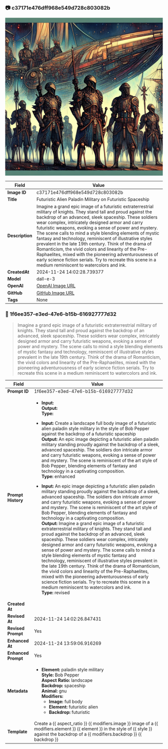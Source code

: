 

### 📷 c37171e476dff968e549d728c803082b 


![data.id](./c37171e476dff968e549d728c803082b.jpg)


| Field          | Value                                                                                                                     |
|----------------|---------------------------------------------------------------------------------------------------------------------------|
| **Image ID**             | c37171e476dff968e549d728c803082b                                                                                                             |
| **Title**           | Futuristic Alien Paladin Military on Futuristic Spaceship                                                                                                       |
| **Description**           | Imagine a grand epic image of a futuristic extraterrestrial military of knights. They stand tall and proud against the backdrop of an advanced, sleek spaceship. These soldiers wear complex, intricately designed armor and carry futuristic weapons, evoking a sense of power and mystery. The scene calls to mind a style blending elements of mystic fantasy and technology, reminiscent of illustrative styles prevalent in the late 19th century. Think of the drama of Romanticism, the vivid colors and linearity of the Pre-Raphaelites, mixed with the pioneering adventurousness of early science fiction serials. Try to recreate this scene in a medium reminiscent to watercolors and ink.                                                                                                       |
| **CreatedAt**        | 2024-11-24 14:02:28.739377                                                                                                        |
| **Model**        | dall-e-3                                                                                                        |
| **OpenAI**         | [OpenAI Image URL](https://oaidalleapiprodscus.blob.core.windows.net/private/org-TZj0gKpq3CiXdXNznVOkBYav/user-t5KW5S6yYiCS0u4yDWasqnEP/img-ZtXeAweNmEzRjvzLKgpk2SxT.png?st=2024-11-24T13%3A02%3A22Z&se=2024-11-24T15%3A02%3A22Z&sp=r&sv=2024-08-04&sr=b&rscd=inline&rsct=image/png&skoid=d505667d-d6c1-4a0a-bac7-5c84a87759f8&sktid=a48cca56-e6da-484e-a814-9c849652bcb3&skt=2024-11-24T01%3A08%3A13Z&ske=2024-11-25T01%3A08%3A13Z&sks=b&skv=2024-08-04&sig=8f0ZZelQQZ%2BM8Pbj0SgaXnc%2BEL2eggzNtmeYy0Qdf2s%3D)                                                                                |
| **GitHub**         | [GitHub Image URL](https://github.com/Caneta-Silva/cyber-tomorrow/blob/main/images/c37171e476dff968e549d728c803082b/c37171e476dff968e549d728c803082b.jpg)                                                                                |
| **Tags**       | None                                                                                                                   |

### 📜 1f6ee357-e3ed-47e6-b15b-616927777d32

> Imagine a grand epic image of a futuristic extraterrestrial military of knights. They stand tall and proud against the backdrop of an advanced, sleek spaceship. These soldiers wear complex, intricately designed armor and carry futuristic weapons, evoking a sense of power and mystery. The scene calls to mind a style blending elements of mystic fantasy and technology, reminiscent of illustrative styles prevalent in the late 19th century. Think of the drama of Romanticism, the vivid colors and linearity of the Pre-Raphaelites, mixed with the pioneering adventurousness of early science fiction serials. Try to recreate this scene in a medium reminiscent to watercolors and ink.

| Field          | Value                                                                                                                                                                      |
|----------------|----------------------------------------------------------------------------------------------------------------------------------------------------------------------------|
| **Prompt ID**  | 1f6ee357-e3ed-47e6-b15b-616927777d32                                                                                                                                                            |
| **Prompt History** | <ul><li>**Input:**  <br> **Output:**  <br> **Type:** </li></ul><ul><li>**Input:** Create a landscape full body image of a futuristic alien paladin style military in the style of Bob Pepper against the backdrop of a futuristic spaceship <br> **Output:** An epic image depicting a futuristic alien paladin military standing proudly against the backdrop of a sleek, advanced spaceship. The soldiers don intricate armor and carry futuristic weapons, evoking a sense of power and mystery. The scene is reminiscent of the art style of Bob Pepper, blending elements of fantasy and technology in a captivating composition. <br> **Type:** enhanced</li></ul><ul><li>**Input:** An epic image depicting a futuristic alien paladin military standing proudly against the backdrop of a sleek, advanced spaceship. The soldiers don intricate armor and carry futuristic weapons, evoking a sense of power and mystery. The scene is reminiscent of the art style of Bob Pepper, blending elements of fantasy and technology in a captivating composition. <br> **Output:** Imagine a grand epic image of a futuristic extraterrestrial military of knights. They stand tall and proud against the backdrop of an advanced, sleek spaceship. These soldiers wear complex, intricately designed armor and carry futuristic weapons, evoking a sense of power and mystery. The scene calls to mind a style blending elements of mystic fantasy and technology, reminiscent of illustrative styles prevalent in the late 19th century. Think of the drama of Romanticism, the vivid colors and linearity of the Pre-Raphaelites, mixed with the pioneering adventurousness of early science fiction serials. Try to recreate this scene in a medium reminiscent to watercolors and ink. <br> **Type:** revised</li></ul> |
| **Created At** |                                                                                                                                                    |
| **Revised At** | 2024-11-24 14:02:26.847431                                                                                                                                                   |
| **Revised Prompt** | Yes                                                                                                                                                                      |
| **Enhanced At** | 2024-11-24 13:59:06.916269                                                                                                                                                  |
| **Enhanced Prompt** | Yes                                                                                                                                                                    |
| **Metadata**   | <ul><li>**Element:** paladin style military <br> **Style:** Bob Pepper <br> **Aspect Ratio:** landscape <br> **Backdrop:** spaceship <br> **Animal:** gnu <br> **Modifiers:**<ul><li>**Image:** full body</li><li>**Element:** futuristic alien</li><li>**Backdrop:** futuristic</li></ul></li></ul> |
| **Template**   | Create a {{ aspect_ratio }} {{ modifiers.image }} image of a {{ modifiers.element }} {{ element }} in the style of {{ style }} against the backdrop of a {{ modifiers.backdrop }} {{ backdrop }}                                                                                                                                           |


